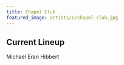 ```yaml
---
title: Chapel Club
featured_image: artists/c/chapel-club.jpg
---
```

## Current Lineup

Michael Eran Hibbert

